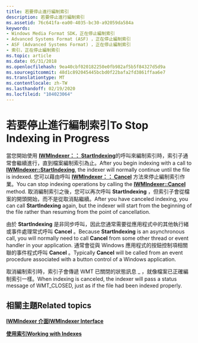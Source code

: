 ```yaml
---
title: 若要停止進行編制索引
description: 若要停止進行編制索引
ms.assetid: 76c641fa-ea00-4035-bc30-a92059da584a
keywords:
- Windows Media Format SDK，正在停止編制索引
- Advanced Systems Format (ASF) ，正在停止編制索引
- ASF (Advanced Systems Format) ，正在停止編制索引
- 索引，正在停止編制索引
ms.topic: article
ms.date: 05/31/2018
ms.openlocfilehash: 9ea40cbf020182250e0fb982af5b5f84327d5d9a
ms.sourcegitcommit: 48d1c892045445bcbd0f22bafa2fd3861ffaa6e7
ms.translationtype: MT
ms.contentlocale: zh-TW
ms.lasthandoff: 02/19/2020
ms.locfileid: "104023064"
---
```

# <a name="to-stop-indexing-in-progress"></a><span data-ttu-id="eaf49-107">若要停止進行編制索引</span><span class="sxs-lookup"><span data-stu-id="eaf49-107">To Stop Indexing in Progress</span></span>

<span data-ttu-id="eaf49-108">當您開始使用 [**IWMIndexer：： StartIndexing**](/previous-versions/windows/desktop/api/Wmsdkidl/nf-wmsdkidl-iwmindexer-startindexing)的呼叫來編制索引時，索引子通常會繼續進行，直到檔案編制索引為止。</span><span class="sxs-lookup"><span data-stu-id="eaf49-108">After you begin indexing with a call to [**IWMIndexer::StartIndexing**](/previous-versions/windows/desktop/api/Wmsdkidl/nf-wmsdkidl-iwmindexer-startindexing), the indexer will normally continue until the file is indexed.</span></span> <span data-ttu-id="eaf49-109">您可以藉由呼叫 [**IWMIndexer：： Cancel**](/previous-versions/windows/desktop/api/Wmsdkidl/nf-wmsdkidl-iwmindexer-cancel) 方法來停止編制索引作業。</span><span class="sxs-lookup"><span data-stu-id="eaf49-109">You can stop indexing operations by calling the [**IWMIndexer::Cancel**](/previous-versions/windows/desktop/api/Wmsdkidl/nf-wmsdkidl-iwmindexer-cancel) method.</span></span> <span data-ttu-id="eaf49-110">取消編制索引之後，您可以再次呼叫 **StartIndexing** ，但索引子會從檔案的開頭開始，而不是從取消點繼續。</span><span class="sxs-lookup"><span data-stu-id="eaf49-110">After you have canceled indexing, you can call **StartIndexing** again, but the indexer will start from the beginning of the file rather than resuming from the point of cancellation.</span></span>

<span data-ttu-id="eaf49-111">由於 **StartIndexing** 是非同步呼叫，因此您通常需要從應用程式中的其他執行緒或事件處理常式呼叫 **Cancel** 。</span><span class="sxs-lookup"><span data-stu-id="eaf49-111">Because **StartIndexing** is an asynchronous call, you will normally need to call **Cancel** from some other thread or event handler in your application.</span></span> <span data-ttu-id="eaf49-112">通常會從與 Windows 應用程式的按鈕控制項相關聯的事件程式呼叫 **Cancel** 。</span><span class="sxs-lookup"><span data-stu-id="eaf49-112">Typically **Cancel** will be called from an event procedure associated with a button control of a Windows application.</span></span>

<span data-ttu-id="eaf49-113">取消編制索引時，索引子會傳遞 WMT 已關閉的狀態訊息 \_ ，就像檔案已正確編制索引一樣。</span><span class="sxs-lookup"><span data-stu-id="eaf49-113">When indexing is canceled, the indexer will pass a status message of WMT\_CLOSED, just as if the file had been indexed properly.</span></span>

## <a name="related-topics"></a><span data-ttu-id="eaf49-114">相關主題</span><span class="sxs-lookup"><span data-stu-id="eaf49-114">Related topics</span></span>

<dl> <dt>

[<span data-ttu-id="eaf49-115">**IWMIndexer 介面**</span><span class="sxs-lookup"><span data-stu-id="eaf49-115">**IWMIndexer Interface**</span></span>](/previous-versions/windows/desktop/api/wmsdkidl/nn-wmsdkidl-iwmindexer)
</dt> <dt>

[<span data-ttu-id="eaf49-116">**使用索引**</span><span class="sxs-lookup"><span data-stu-id="eaf49-116">**Working with Indexes**</span></span>](working-with-indexes.md)
</dt> </dl>

 

 




